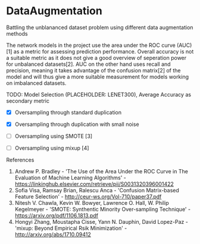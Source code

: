 # DataAugmentation
Battling the unblananced dataset problem using different data augmentation methods

The network models in the project use the area under the ROC curve (AUC)[1] as a metric for assessing prediction performance. Overall accuracy is not a suitable metric as it does not give a good overview of seperation power for unbalanced datasets[2]. AUC on the other hand uses recall and precision, meaning it takes advantage of the confusion matrix[2] of the model and will thus give a more suitable measurement for models working on imbalanced datasets.

TODO: Model Selection (PLACEHOLDER: LENET300), Average Accuracy as secondary metric
- [X] Oversampling through standard duplication
- [X] Oversampling through duplication with small noise
- [ ] Oversampling using SMOTE [3]
- [ ] Oversampling using mixup [4]



References
1. Andrew P. Bradley - 'The Use of the Area Under the ROC Curve in The Evaluation of Machine Learning Algorithms' - https://linkinghub.elsevier.com/retrieve/pii/S0031320396001422
2. Sofia Visa, Ramsay Brian, Ralescu Anca - 'Confusion Matrix-based Feature Selection' - http://ceur-ws.org/Vol-710/paper37.pdf
3. Nitesh V. Chawla, Kevin W. Bowyer, Lawrence O. Hall, W. Philip Kegelmeyer - 'SMOTE: Synthentic Minority Over-sampling Technique' - https://arxiv.org/pdf/1106.1813.pdf
4. Hongyi Zhang, Moustapha Cisse, Yann N. Dauphin, David Lopez-Paz - 'mixup: Beyond Empirical Rsik Minimization' - http://arxiv.org/abs/1710.09412
